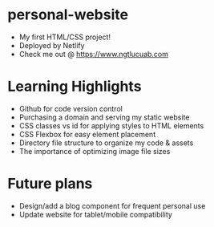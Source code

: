 # personal-website
* My first HTML/CSS project!
* Deployed by Netlify
* Check me out @ https://www.ngtlucuab.com

# Learning Highlights
* Github for code version control
* Purchasing a domain and serving my static website
* CSS classes vs id for applying styles to HTML elements
* CSS Flexbox for easy element placement
* Directory file structure to organize my code & assets
* The importance of optimizing image file sizes

# Future plans
* Design/add a blog component for frequent personal use
* Update website for tablet/mobile compatibility
